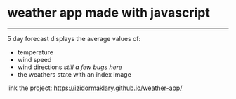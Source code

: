 # weather app made with javascript


---

5 day forecast displays the average values of:

- temperature
- wind speed 
- wind directions *still a few bugs here* 
- the weathers state with an index image

 

link the project:
https://izidormaklary.github.io/weather-app/

